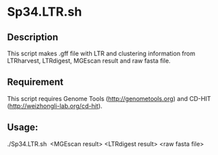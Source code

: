 Sp34.LTR.sh
====================

Description
---------------------------------
This script makes .gff file with LTR and clustering information from LTRharvest, LTRdigest, MGEscan result and raw fasta file.

Requirement
---------------------------------
This script requires Genome Tools (http://genometools.org) and CD-HIT (http://weizhongli-lab.org/cd-hit).

Usage:
---------------------------------
./Sp34.LTR.sh  \<MGEscan result\> \<LTRdigest result\> \<raw fasta file\>
